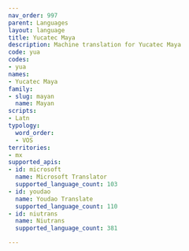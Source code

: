 ```yaml
---
nav_order: 997
parent: Languages
layout: language
title: Yucatec Maya
description: Machine translation for Yucatec Maya
code: yua
codes:
- yua
names:
- Yucatec Maya
family:
- slug: mayan
  name: Mayan
scripts:
- Latn
typology:
  word_order:
  - VOS
territories:
- mx
supported_apis:
- id: microsoft
  name: Microsoft Translator
  supported_language_count: 103
- id: youdao
  name: Youdao Translate
  supported_language_count: 110
- id: niutrans
  name: Niutrans
  supported_language_count: 381

---
```


